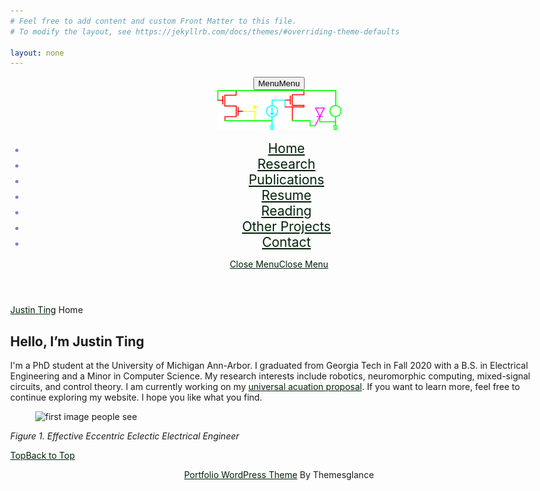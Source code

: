 ```yaml
---
# Feel free to add content and custom Front Matter to this file.
# To modify the layout, see https://jekyllrb.com/docs/themes/#overriding-theme-defaults

layout: none
---
```

<html lang="en-US">
<head>
  <meta charset="UTF-8">
  <meta name="viewport" content="width=device-width">
  <title>Justin Ting</title>
<!-- <link rel='dns-prefetch' href='//fonts.googleapis.com' />
<link rel='dns-prefetch' href='//s.w.org' /> -->
<!-- <link rel="alternate" type="application/rss+xml" title="Justin Ting &raquo; Feed" href="http://sigfyg.github.io/sigfyg/feed/" />
<link rel="alternate" type="application/rss+xml" title="Justin Ting &raquo; Comments Feed" href="http://sigfyg.github.io/sigfyg/comments/feed/" />
		<script type="text/javascript">
			window._wpemojiSettings = {"baseUrl":"https:\/\/s.w.org\/images\/core\/emoji\/13.0.1\/72x72\/","ext":".png","svgUrl":"https:\/\/s.w.org\/images\/core\/emoji\/13.0.1\/svg\/","svgExt":".svg","source":{"concatemoji":"http:\/\/sigfyg.github.io\/sigfyg\/wp-includes\/js\/wp-emoji-release.min.js?ver=5.6"}};
			!function(e,a,t){var r,n,o,i,p=a.createElement("canvas"),s=p.getContext&&p.getContext("2d");function c(e,t){var a=String.fromCharCode;s.clearRect(0,0,p.width,p.height),s.fillText(a.apply(this,e),0,0);var r=p.toDataURL();return s.clearRect(0,0,p.width,p.height),s.fillText(a.apply(this,t),0,0),r===p.toDataURL()}function l(e){if(!s||!s.fillText)return!1;switch(s.textBaseline="top",s.font="600 32px Arial",e){case"flag":return!c([127987,65039,8205,9895,65039],[127987,65039,8203,9895,65039])&&(!c([55356,56826,55356,56819],[55356,56826,8203,55356,56819])&&!c([55356,57332,56128,56423,56128,56418,56128,56421,56128,56430,56128,56423,56128,56447],[55356,57332,8203,56128,56423,8203,56128,56418,8203,56128,56421,8203,56128,56430,8203,56128,56423,8203,56128,56447]));case"emoji":return!c([55357,56424,8205,55356,57212],[55357,56424,8203,55356,57212])}return!1}function d(e){var t=a.createElement("script");t.src=e,t.defer=t.type="text/javascript",a.getElementsByTagName("head")[0].appendChild(t)}for(i=Array("flag","emoji"),t.supports={everything:!0,everythingExceptFlag:!0},o=0;o<i.length;o++)t.supports[i[o]]=l(i[o]),t.supports.everything=t.supports.everything&&t.supports[i[o]],"flag"!==i[o]&&(t.supports.everythingExceptFlag=t.supports.everythingExceptFlag&&t.supports[i[o]]);t.supports.everythingExceptFlag=t.supports.everythingExceptFlag&&!t.supports.flag,t.DOMReady=!1,t.readyCallback=function(){t.DOMReady=!0},t.supports.everything||(n=function(){t.readyCallback()},a.addEventListener?(a.addEventListener("DOMContentLoaded",n,!1),e.addEventListener("load",n,!1)):(e.attachEvent("onload",n),a.attachEvent("onreadystatechange",function(){"complete"===a.readyState&&t.readyCallback()})),(r=t.source||{}).concatemoji?d(r.concatemoji):r.wpemoji&&r.twemoji&&(d(r.twemoji),d(r.wpemoji)))}(window,document,window._wpemojiSettings);
		</script> -->
<style type="text/css">
img.wp-smiley,
img.emoji {
	display: inline !important;
	border: none !important;
	box-shadow: none !important;
	height: 1em !important;
	width: 1em !important;
	margin: 0 .07em !important;
	vertical-align: -0.1em !important;
	background: none !important;
	padding: 0 !important;
}

</style>
<!-- <link rel='stylesheet' id='wp-block-library-css'  href='wp-includes/css/dist/block-library/style.min.css?ver=5.6' type='text/css' media='all' /> -->
<link rel='stylesheet' id='wp-block-library-css'  href='wp-includes/css/dist/block-library/style.min.css' type='text/css' media='all' />
<link rel='stylesheet' id='wp-block-library-theme-css'  href='wp-includes/css/dist/block-library/theme.min.css' type='text/css' media='all' />
<!-- <link rel='stylesheet' id='raratheme-companion-css'  href='wp-content/plugins/raratheme-companion/public/css/raratheme-companion-public.min.css' type='text/css' media='all' /> -->
<link rel='stylesheet' id='multipurpose-portfolio-font-css'  href='//fonts.googleapis.com/css?family=Staatliches%7CKalam%3A300%2C400%2C700%7CPT+Sans%3A300%2C400%2C600%2C700%2C800%2C900%7CRoboto%3A400%2C700%7CRoboto+Condensed%3A400%2C700%7COpen+Sans%7COverpass%7CMontserrat%3A300%2C400%2C600%2C700%2C800%2C900%7CPlayball%3A300%2C400%2C600%2C700%2C800%2C900%7CAlegreya%3A300%2C400%2C600%2C700%2C800%2C900%7CJulius+Sans+One%7CArsenal%7CSlabo%7CLato%7COverpass+Mono%7CSource+Sans+Pro%7CRaleway%7CMerriweather%7CDroid+Sans%7CRubik%7CLora%7CUbuntu%7CCabin%7CArimo%7CPlayfair+Display%7CQuicksand%7CPadauk%7CMuli%7CInconsolata%7CBitter%7CPacifico%7CIndie+Flower%7CVT323%7CDosis%7CFrank+Ruhl+Libre%7CFjalla+One%7COxygen%7CArvo%7CNoto+Serif%7CLobster%7CCrimson+Text%7CYanone+Kaffeesatz%7CAnton%7CLibre+Baskerville%7CBree+Serif%7CGloria+Hallelujah%7CJosefin+Sans%7CAbril+Fatface%7CVarela+Round%7CVampiro+One%7CShadows+Into+Light%7CCuprum%7CRokkitt%7CVollkorn%7CFrancois+One%7COrbitron%7CPatua+One%7CAcme%7CSatisfy%7CJosefin+Slab%7CQuattrocento+Sans%7CArchitects+Daughter%7CRusso+One%7CMonda%7CRighteous%7CLobster+Two%7CHammersmith+One%7CCourgette%7CPermanent+Marker%7CCherry+Swash%7CCormorant+Garamond%7CPoiret+One%7CBenchNine%7CEconomica%7CHandlee%7CCardo%7CAlfa+Slab+One%7CAveria+Serif+Libre%7CCookie%7CChewy%7CGreat+Vibes%7CComing+Soon%7CPhilosopher%7CDays+One%7CKanit%7CShrikhand%7CTangerine%7CIM+Fell+English+SC%7CBoogaloo%7CBangers%7CFredoka+One%7CBad+Script%7CVolkhov%7CShadows+Into+Light+Two%7CMarck+Script%7CSacramento%7CUnica+One%7CNoto+Sans%3A400%2C400i%2C700%2C700i&#038;ver=5.6' type='text/css' media='all' />
<link rel='stylesheet' id='bootstrap-css'  href='wp-content/themes/multipurpose-portfolio/css/bootstrap.css' type='text/css' media='all' />
<link rel='stylesheet' id='multipurpose-portfolio-basic-style-css'  href='wp-content/themes/multipurpose-portfolio/style.css' type='text/css' media='all' />
<style id='multipurpose-portfolio-basic-style-inline-css' type='text/css'>

		p,span{
		    color:#000000!important;
		    font-family: Arimo;
		    font-size: ;
		}
		a{
		    color:#002108!important;
		    font-family: ;
		}
		li{
		    color:#847ac9!important;
		    font-family: ;
		}
		h1{
		    color:#c6c6c6!important;
		    font-family: !important;
		    font-size: 0!important;
		}
		h2{
		    color:!important;
		    font-family: !important;
		    font-size: 20!important;
		}
		h3{
		    color:#0a0606!important;
		    font-family: Crimson Text!important;
		    font-size: 10!important;
		}
		h4{
		    color:!important;
		    font-family: !important;
		    font-size: 0!important;
		}
		h5{
		    color:!important;
		    font-family: !important;
		    font-size: 0!important;
		}
		h6{
		    color:!important;
		    font-family: !important;
		    font-size: 0!important;
		}
	
 a.button, #footer input[type="submit"], input[type="submit"], .nav-menu ul ul a, .logo, .read-more a, .post-info, h1.page-title, h1.search-title, .blogbtn a, .footerinner .tagcloud a:hover, .woocommerce span.onsale, .woocommerce #respond input#submit, .woocommerce a.button, .woocommerce button.button, .woocommerce input.button,.woocommerce #respond input#submit.alt, .woocommerce a.button.alt, .woocommerce button.button.alt, .woocommerce input.button.alt, nav.woocommerce-MyAccount-navigation ul li, #comments input[type="submit"].submit, #sidebar h3, #sidebar input[type="submit"], #sidebar .tagcloud a:hover, .pagination a:hover, .pagination .current, span.meta-nav, #comments a.comment-reply-link, .tags a:hover, .woocommerce-product-search button, .back-to-top, .woocommerce .widget_price_filter .ui-slider-horizontal .ui-slider-range, .woocommerce .widget_price_filter .ui-slider .ui-slider-handle, .woocommerce nav.woocommerce-pagination ul li a:hover, .woocommerce nav.woocommerce-pagination ul li span.current{background-color: #000a00;}.woocommerce .widget_shopping_cart .buttons a:hover, .woocommerce.widget_shopping_cart .buttons a:hover, .woocommerce .widget_price_filter .price_slider_amount .button:hover{background-color: #000a00 !important;} a, a:hover, .social-icon i:hover, input.search-field,  #footer h3, .woocommerce-message::before,  span.post-title, .tags a i, .woocommerce nav.woocommerce-pagination ul li a, .woocommerce nav.woocommerce-pagination ul li span{color: #000a00;} 
		@media screen and (max-width:1000px){
			.nav-menu ul li a:hover{border-left-color: #000a00;} 
			.nav-menu ul li a:hover{color: #000a00;} 
		} .nav-menu ul ul a:hover{border-left-color: #000a00;} .back-to-top::before{border-bottom-color: #000a00;}  input.search-field, .blog-sec, .inner, .woocommerce-message, .woocommerce ul.products li.product, .woocommerce-page ul.products li.product, #sidebar .widget, .pagination a:hover, .pagination .current, .tags a:hover, .nav-menu ul ul, .woocommerce nav.woocommerce-pagination ul li a, .woocommerce nav.woocommerce-pagination ul li span{border-color: #000a00;}body{max-width: 100%;}#banner img{opacity:0.9}#banner .banner-box{text-align:right;}#banner .banner-box{left: auto; right:9%;}#banner .social-media{right:auto; left: 10%;}@media screen and (max-width: 720px) and (min-width: 320px){#banner .banner-box{width:auto; }#banner .social-media{right: 10%; left:auto; text-align:right;}} 

		.tg-loader{border-color: #8224e3;}  
		.tg-loader-inner, .preloader .preloader-container .animated-preloader, .preloader .preloader-container .animated-preloader:before{background-color: #8224e3;}  
		#overlayer, .preloader{background-color: #ffffff;}  

		.page-template-custom-front-page #header{top: 10px;} .blogbtn a, .read-more a, #comments input[type="submit"].submit{border-radius: 0px;}#footer .copyright p{text-align: center;}#footer .copyright p{font-size: px;}.page-template-custom-front-page #header{position: static; background-color:#efefef; padding: 10px 0;}.top-bar, .page-template-custom-front-page .top-bar{padding-top: px; padding-bottom: 10px; }.woocommerce ul.products li.product, .woocommerce-page ul.products li.product{padding-top: 10px; padding-bottom: 10px; padding-left: 10px; padding-right: 10px;}.woocommerce ul.products li.product .button, .woocommerce div.product form.cart .button, a.button.wc-forward, .woocommerce .cart .button, .woocommerce .cart input.button, .woocommerce #payment #place_order, .woocommerce-page #payment #place_order, button.woocommerce-button.button.woocommerce-form-login__submit, .woocommerce button.button:disabled, .woocommerce button.button:disabled[disabled]{padding-top: 10px; padding-bottom: 10px; padding-left: 15px; padding-right: 15px;}.woocommerce span.onsale {border-radius: 50px;}.woocommerce ul.products li.product .onsale{ left:auto; right:0;}#banner img {opacity: 1;}#banner {background-color: #ffffff;}#comments textarea{ width:100%;}.footerinner{background: url(wp-content/uploads/2021/01/electrons.jpg);} .fixed-header{ padding-top: px; padding-bottom: px}.nav-menu li a{font-size: 21px;}#page-site-header{background-image: url(wp-content/uploads/2021/01/cropped-neuron-scaled-1.jpg); background-size: cover;}

        #header{
			background-image:url('wp-content/uploads/2021/01/cropped-neuron-scaled-1.jpg');
			background-position: center;
		}
</style>

<link rel='stylesheet' id='font-awesome-css'  href='wp-content/themes/multipurpose-portfolio/css/fontawesome-all.css' type='text/css' media='all' />
<link rel='stylesheet' id='block-style-css'  href='wp-content/themes/multipurpose-portfolio/css/blocks-style.css' type='text/css' media='all' />
<!-- <link rel='stylesheet' id='animate-css'  href='wp-content/themes/multipurpose-portfolio/css/animate.css' type='text/css' media='all' /> -->

<script type='text/javascript' src='wp-includes/js/jquery/jquery.min.js?ver=3.5.1' id='jquery-core-js'></script>
<script type='text/javascript' src='wp-includes/js/jquery/jquery-migrate.min.js?ver=3.3.2' id='jquery-migrate-js'></script>
<script type='text/javascript' src='wp-content/themes/multipurpose-portfolio/js/custom.js?ver=5.6' id='multipurpose-portfolio-customscripts-js'></script>
<!-- <script type='text/javascript' src='http://sigfyg.github.io/sigfyg/wp-content/themes/multipurpose-portfolio/js/bootstrap.js?ver=5.6' id='bootstrap-js'></script> -->

<link rel="https://api.w.org/" href="wp-json" /><link rel="alternate" type="application/json" href="http://sigfyg.github.io/sigfyg/wp-json/wp/v2/pages/33" /><link rel="EditURI" type="application/rsd+xml" title="RSD" href="http://sigfyg.github.io/sigfyg/xmlrpc.php?rsd" />
<link rel="wlwmanifest" type="application/wlwmanifest+xml" href="http://sigfyg.github.io/sigfyg/wp-includes/wlwmanifest.xml" /> 
<meta name="generator" content="WordPress 5.6" />
<link rel="canonical" href="http://sigfyg.github.io/sigfyg" />
<link rel='shortlink' href='http://sigfyg.github.io/sigfyg' />
<link rel="alternate" type="application/json+oembed" href="http://sigfyg.github.io/sigfyg/wp-json/oembed/1.0/embed?url=http%3A%2F%2Fhttp://sigfyg.github.io/sigfyg%2F" />
<link rel="alternate" type="text/xml+oembed" href="http://sigfyg.github.io/sigfyg/wp-json/oembed/1.0/embed?url=http%3A%2F%2Fhttp://sigfyg.github.io/sigfyg%2F&#038;format=xml" />

<style type="text/css">.recentcomments a{display:inline !important;padding:0 !important;margin:0 !important;}</style><style type="text/css" id="custom-background-css">

body.custom-background { background-color: #fcfcfc; }
</style>
<link rel="icon" href="wp-content/uploads/2021/01/cropped-ppic_transparent-1-32x32.png" sizes="32x32" />
<link rel="icon" href="wp-content/uploads/2021/01/cropped-ppic_transparent-1-192x192.png" sizes="192x192" />
<link rel="apple-touch-icon" href="wp-content/uploads/2021/01/cropped-ppic_transparent-1-180x180.png" />
<meta name="msapplication-TileImage" content="wp-content/uploads/2021/01/cropped-ppic_transparent-1-270x270.png" />

</head>
<body class="home page-template-default page page-id-33 custom-background wp-custom-logo">
		
<div id="overlayer"></div>
<span class="tg-loader">
	<span class="tg-loader-inner"></span>
</span>
<header role="banner">
<!-- <a class="screen-reader-text skip-link" href="#maincontent">Skip to content<span class="screen-reader-text">Skip to content</span></a> -->
	<div class="toggle-menu responsive-menu">
	     <button role="tab" class="mobiletoggle"><i class="fas fa-bars"></i>Menu<span class="screen-reader-text">Menu</span></button>
	</div>
<div id="header">
	<div class="container">
		<div class="row m-0">
			<div class="col-lg-3 col-md-4 pr-0">
				<div class="logo">
				   <div class="site-logo">
						<style>
							.custom-logo {
							height: 64px;
							max-height: 240px;
							max-width: 240px;
							width: 199px;
							}
						</style>
						<a href="http://sigfyg.github.io/sigfyg" class="custom-logo-link" rel="home" aria-current="page"><img width="240" height="77" src="wp-content/uploads/2021/01/cropped-banner_transparent-1.png" class="custom-logo" alt="Justin Ting" /></a>
					</div>
<!-- 					<p class="site-title"><a href="http://sigfyg.github.io/sigfyg" rel="home">Justin Ting</a></p> -->
				</div>
			</div>
				<div class="col-lg-9 col-md-8 pl-0">
					<div class="after-logo close-sticky">
						<div class="row">
						    <div class="col-lg-12 col-md-11">
						        <div id="sidelong-menu" class="nav side-nav">
						            <nav id="primary-site-navigation" class="nav-menu" role="navigation" aria-label="Top Menu">
						              <div class="main-menu-navigation clearfix"><ul id="menu-main-menu" class="clearfix mobile_nav"><li id="menu-item-62" class="menu-item menu-item-type-post_type menu-item-object-page menu-item-home current-menu-item page_item page-item-33 current_page_item menu-item-62"><a href="http://sigfyg.github.io/sigfyg" aria-current="page">Home</a></li>
<li id="menu-item-67" class="menu-item menu-item-type-post_type menu-item-object-page menu-item-67"><a href="research">Research</a></li>
<li id="menu-item-65" class="menu-item menu-item-type-post_type menu-item-object-page menu-item-65"><a href="publications">Publications</a></li>
<li id="menu-item-68" class="menu-item menu-item-type-post_type menu-item-object-page menu-item-68"><a href="resume">Resume</a></li>
<li id="menu-item-66" class="menu-item menu-item-type-post_type menu-item-object-page menu-item-66"><a href="reading">Reading</a></li>
<li id="menu-item-64" class="menu-item menu-item-type-post_type menu-item-object-page menu-item-64"><a href="other-projects">Other Projects</a></li>
<li id="menu-item-63" class="menu-item menu-item-type-post_type menu-item-object-page menu-item-63"><a href="contact">Contact</a></li>
</ul></div>						                    <a href="javascript:void(0)" class="closebtn responsive-menu">Close Menu<i class="fas fa-times-circle"></i><span class="screen-reader-text">Close Menu</span></a>
						                </nav>
						            </div>
						    	</div>
						 	</div>
						</div>
					</div>
				</div>
			</div>
		</div>
	</header>

	

<main id="maincontent" role="main" class="main-wrap-box">
    <div class="container">
                                    <div id="wrapper">
                    <div class="feature-box">
                        <div class="bradcrumbs">
                            <a href="http://sigfyg.github.io/sigfyg/">Justin Ting</a> Home                        </div>
                    </div>
                    <div class="feature-box">
                        <h1>Home</h1>
                                                <div class="entry-content">
                            
<h2>Hello, I&#8217;m Justin Ting</h2>



<div class="wp-block-columns">
<div class="wp-block-column">
<p>I'm a PhD student at the University of Michigan Ann-Arbor. I graduated from Georgia Tech in Fall 2020 with a B.S. in Electrical Engineering and a Minor in Computer Science. My research interests include robotics, neuromorphic computing, mixed-signal circuits, and control theory. I am currently working on my <a href="../wp-content/uploads/2021/01/Ting_Research_Proposal_website-1.pdf">universal acuation proposal</a>. If you want to learn more, feel free to continue exploring my website. I hope you like what you find.</p>
</div>



<div class="wp-block-column">
<figure class="wp-block-image size-large"><img loading="lazy" width="768" height="1024" src="wp-content/uploads/2021/01/IMG_0589-768x1024.jpg" alt="first image people see" class="wp-image-32" srcset="wp-content/uploads/2021/01/IMG_0589-768x1024.jpg 768w, wp-content/uploads/2021/01/IMG_0589-225x300.jpg 225w, wp-content/uploads/2021/01/IMG_0589-600x800.jpg 600w, wp-content/uploads/2021/01/IMG_0589.jpg 971w" sizes="(max-width: 768px) 100vw, 768px" /></figure>



<p><em>Figure 1. Effective Eccentric Eclectic Electrical Engineer</em></p>
</div>
</div>
</div>
</div>
                           
<div class="clear"></div>   
    <div class="feature-box">
    </div> 
</div>
</div>
</main>


<a href="#content" class="back-to-top scroll-right">Top<span class="screen-reader-text">Back to Top</span></a>
  <footer role="contentinfo" id="footer">
      <div class="inner">
    <div class="container">
      <div class="copyright">
        <p><a href=https://www.themesglance.com/themes/free-wordpress-portfolio-themes/ target='_blank'>Portfolio WordPress Theme</a> By Themesglance</p>
      </div>
    </div>
  </div>
</footer>
<!-- <script type='text/javascript' src='wp-content/plugins/raratheme-companion/public/js/isotope.pkgd.min.js?ver=3.0.5' id='isotope-pkgd-js'></script> -->
<!-- <script type='text/javascript' src='wp-includes/js/imagesloaded.min.js?ver=4.1.4' id='imagesloaded-js'></script>
<script type='text/javascript' src='wp-includes/js/masonry.min.js?ver=4.2.2' id='masonry-js'></script> -->
<!-- <script type='text/javascript' src='wp-content/plugins/raratheme-companion/public/js/raratheme-companion-public.min.js?ver=1.3.6' id='raratheme-companion-js'></script>
<script type='text/javascript' src='wp-content/plugins/raratheme-companion/public/js/fontawesome/all.min.js?ver=5.6.3' id='all-js'></script>
<script type='text/javascript' src='wp-content/plugins/raratheme-companion/public/js/fontawesome/v4-shims.min.js?ver=5.6.3' id='v4-shims-js'></script> -->
<!-- <script type='text/javascript' src='wp-content/themes/multipurpose-portfolio/js/jquery.superfish.js?ver=5.6' id='jquery-superfish-js'></script>
<script type='text/javascript' src='wp-includes/js/wp-embed.min.js?ver=5.6' id='wp-embed-js'></script> -->
</body>
</html>
